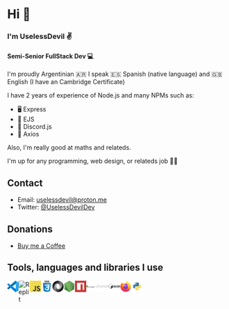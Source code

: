 # Hi 👋
### I'm UselessDevil ✌
#### Semi-Senior FullStack Dev 💻

I'm proudly Argentinian 🇦🇷 
I speak 🇪🇸 Spanish  (native language) and 🇬🇧 English  (I have an Cambridge Certificate)

I have 2 years of experience of Node.js and many NPMs such as:
- 🖥 Express 
- 📄 EJS 
- 🤖 Discord.js 
- 📡 Axios 

Also, I'm really good at maths and relateds.

I'm up for any programming, web design, or relateds job 👨‍💻

## Contact

* Email: [uselessdevil@proton.me](mailto:uselessdevil@proton.me)
* Twitter: [@UselessDevilDev](https://twitter.com/UselessDevilDev)

## Donations

* [Buy me a Coffee](https://www.buymeacoffee.com/uselessdevr)

## Tools, languages and libraries I use
<img align="left" alt="Visual Studio Code" width="26px" src="https://github.com/github/explore/blob/main/topics/visual-studio-code/visual-studio-code.png?raw=true"/>
<img align="left" alt="Replit" width="26px" src="https://upload.wikimedia.org/wikipedia/commons/thumb/b/b2/Repl.it_logo.svg/300px-Repl.it_logo.svg.png" />
<img align="left" alt="Javascript" width="26px" src="https://github.com/github/explore/blob/main/topics/javascript/javascript.png" />
<img align="left" alt="CSS" width="26px" src="https://github.com/github/explore/blob/main/topics/css/css.png" />
<img align="left" alt="JSON" width="26px" src="https://github.com/github/explore/blob/main/topics/json/json.png?raw=true" />
<img align="left" alt="Node.js" width="26px" src="https://github.com/github/explore/blob/main/topics/nodejs/nodejs.png?raw=true" />
<img align="left" alt="Node.js Package Manager" width="26px" src="https://github.com/github/explore/blob/main/topics/npm/npm.png" />
<img align="left" alt="MongoDB" width="26px" src="https://raw.githubusercontent.com/github/explore/main/topics/mongodb/mongodb.png" />
<img align="left" alt="Express" width="26px" src="https://github.com/github/explore/blob/main/topics/express/express.png" />
<img align="left" alt="SSH/Bash" width="26px" src="https://github.com/github/explore/blob/main/topics/bash/bash.png" />
<img align="left" alt="Firefox" width="26px" src="https://github.com/github/explore/blob/main/topics/firefox/firefox.png" />
<img align="left" alt="Python" width="26px" src="https://github.com/github/explore/blob/main/topics/python/python.png" />

